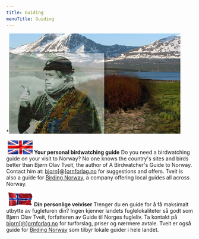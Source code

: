 ```yaml
---
title: Guiding
menuTitle: Guiding
---
```


*[![Guiding ørn forlag](./guider.png)](./guider-stor.png)

![english](./flag_eng_small.png)**Your personal birdwatching guide** Do you need a birdwatching guide on your visit to Norway? No one knows the country's sites and birds better than Bjørn Olav Tveit, the author of A Birdwatcher's Guide to Norway. Contact him at: [bjorn[@]ornforlag.no](mailto:bjorn@ornforlag.no) for suggestions and offers. Tveit is also a guide for [Birding Norway](http://www.birdingnorway.no/), a company offering local guides all across Norway.  

![Norsk](./norway_flag_small.png)**Din personlige veiviser** Trenger du en guide for å få maksimalt utbytte av fugleturen din? Ingen kjenner landets fuglelokaliteter så godt som Bjørn Olav Tveit, forfatteren av Guide til Norges fugleliv. Ta kontakt på [bjorn[@]ornforlag.no](mailto:bjorn@ornforlag.no) for turforslag, priser og nærmere avtale. Tveit er også guide for [Birding Norway](http://www.birdingnorway.no/) som tilbyr lokale guider i hele landet.